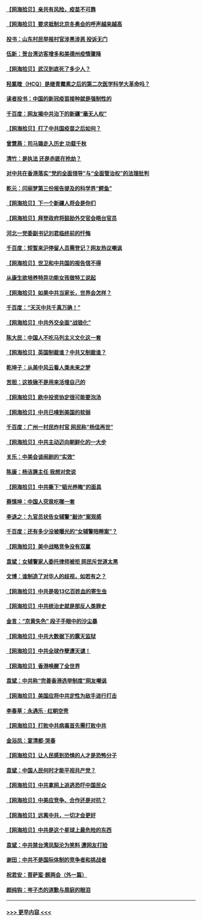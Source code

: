 #### [【网海拾贝】亲共有风险，疫苗不可靠](../pages/nsc993/n12872224.md?t=04120202) 
#### [【网海拾贝】要求抵制北京冬奥会的呼声越来越高](../pages/nsc993/n12868962.md?t=04120202) 
#### [投书：山东村民举报村官涉黑涉恶 投诉无门](../pages/nsc993/n12869726.md?t=04120202) 
#### [伍新：贺台湾访客增多和美德州疫情骤降](../pages/nsc993/n12865651.md?t=04120202) 
#### [【网海拾贝】武汉到底死了多少人？](../pages/nsc993/n12863707.md?t=04120202) 
#### [羟氯喹（HCQ）是继青霉素之后的第二次医学科学大革命吗？](../pages/nsc993/n12638564.md?t=04120202) 
#### [读者投书：中国的新冠疫苗接种就是强制性的](../pages/nsc993/n12859932.md?t=04120202) 
#### [千百度：网友揭中共治下的新疆“毫无人权”](../pages/nsc993/n12858385.md?t=04120202) 
#### [【网海拾贝】打了中共国疫苗之后如何？](../pages/nsc993/n12857866.md?t=04120202) 
#### [曾慧燕：司马璐走入历史 功载千秋](../pages/nsc993/n12856996.md?t=04120202) 
#### [清竹：是执法 还是赤匪在抢劫？](../pages/nsc993/n12856952.md?t=04120202) 
#### [对中共在香港落实“党的全面领导”与“全面管治权”的法理批判](../pages/nsc993/n12856929.md?t=04120202) 
#### [乾元：闫丽梦第三份报告提及的科学界“鳄鱼”](../pages/nsc993/n12855985.md?t=04120202) 
#### [【网海拾贝】下一个新疆人将会是你们](../pages/nsc993/n12855864.md?t=04120202) 
#### [【网海拾贝】拜登政府将鼓励外交官会晤台官员](../pages/nsc993/n12853615.md?t=04120202) 
#### [河北一党委副书记刘君临终前的忏悔](../pages/nsc993/n12849420.md?t=04120202) 
#### [千百度：短暂来沪停留人员需登记？网友热议嘲讽](../pages/nsc993/n12853497.md?t=04120202) 
#### [【网海拾贝】世卫和中共国的报告信不得](../pages/nsc993/n12850902.md?t=04120202) 
#### [从康生欲培养特异功能女孩做特工说起](../pages/nsc993/n12849289.md?t=04120202) 
#### [【网海拾贝】如果中共当家长，世界会怎样？](../pages/nsc993/n12848436.md?t=04120202) 
#### [千百度：“天灭中共千真万确！”](../pages/nsc993/n12845659.md?t=04120202) 
#### [【网海拾贝】中共外交全面“战狼化”](../pages/nsc993/n12845607.md?t=04120202) 
#### [陈大民：中国人不吃马列主义文化这一套](../pages/nsc993/n12842496.md?t=04120202) 
#### [【网海拾贝】英国制裁谁？中共又制裁谁？](../pages/nsc993/n12840909.md?t=04120202) 
#### [乾坤子：从美中风云看人类未来之梦](../pages/nsc993/n12840590.md?t=04120202) 
#### [苦胆：这铁锹不是用来活埋自己的](../pages/nsc993/n12839512.md?t=04120202) 
#### [【网海拾贝】欧中投资协定很可能要泡汤](../pages/nsc993/n12835122.md?t=04120202) 
#### [【网海拾贝】中共已嗅到美国的软弱](../pages/nsc993/n12832411.md?t=04120202) 
#### [千百度：广州一村民炸村官 网民称“杨佳再世”](../pages/nsc993/n12832380.md?t=04120202) 
#### [【网海拾贝】中共主动迈向朝鲜化的一大步](../pages/nsc993/n12829887.md?t=04120202) 
#### [关乐：中美会谈闹剧的“实效”](../pages/nsc993/n12826698.md?t=04120202) 
#### [陈康：杨洁篪主任  我想对您说](../pages/nsc993/n12826609.md?t=04120202) 
#### [【网海拾贝】中共撕下“韬光养晦”的面具](../pages/nsc993/n12826459.md?t=04120202) 
#### [蔡慎坤：中国人究竟吃哪一套](../pages/nsc993/n12826010.md?t=04120202) 
#### [李退之：九官员状告女辅警“敲诈”案观感](../pages/nsc993/n12823984.md?t=04120202) 
#### [千百度：还有多少没被曝光的“女辅警陪睡案”？](../pages/nsc993/n12822136.md?t=04120202) 
#### [【网海拾贝】美中战略竞争没有双赢](../pages/nsc993/n12822105.md?t=04120202) 
#### [袁斌：女辅警家人委托律师被拒 网民斥世道太黑](../pages/nsc993/n12822004.md?t=04120202) 
#### [文博：谁制造了对华人的歧视，如若有之？](../pages/nsc993/n12821635.md?t=04120202) 
#### [【网海拾贝】中共是吸13亿百姓血的寄生虫](../pages/nsc993/n12819191.md?t=04120202) 
#### [【网海拾贝】中共统治史就是部反人类罪史](../pages/nsc993/n12816738.md?t=04120202) 
#### [金言：“京黄失色” 段子手眼中的沙尘暴](../pages/nsc993/n12815700.md?t=04120202) 
#### [【网海拾贝】中共大数据下的露天监狱](../pages/nsc993/n12811075.md?t=04120202) 
#### [【网海拾贝】中共全球作孽遭天谴！](../pages/nsc993/n12810258.md?t=04120202) 
#### [【网海拾贝】香港唤醒了全世界](../pages/nsc993/n12809100.md?t=04120202) 
#### [袁斌：中共称“完善香港选举制度”网友嘲讽](../pages/nsc993/n12808994.md?t=04120202) 
#### [【网海拾贝】美国应将中共定性为敌手进行打击](../pages/nsc993/n12806870.md?t=04120202) 
#### [李春草：永遇乐 · 红朝空壳](../pages/nsc993/n12805365.md?t=04120202) 
#### [【网海拾贝】打败中共病毒首先需打败中共](../pages/nsc993/n12803930.md?t=04120202) 
#### [金浴凤：宴清都‧哭春](../pages/nsc993/n12801601.md?t=04120202) 
#### [【网海拾贝】让人民感到恐惧的人才是恐怖分子](../pages/nsc993/n12799347.md?t=04120202) 
#### [袁斌：中国人民何时才能平视共产党？](../pages/nsc993/n12799306.md?t=04120202) 
#### [【网海拾贝】中共拿网上追逃恐吓中国民众](../pages/nsc993/n12796905.md?t=04120202) 
#### [【网海拾贝】中美应竞争、合作还是对抗？](../pages/nsc993/n12794675.md?t=04120202) 
#### [【网海拾贝】远离中共，一切才会更好](../pages/nsc993/n12793572.md?t=04120202) 
#### [【网海拾贝】中共是这个星球上最危险的东西](../pages/nsc993/n12791400.md?t=04120202) 
#### [袁斌：中共禁台湾凤梨沦为笑料 遭网友打脸](../pages/nsc993/n12791335.md?t=04120202) 
#### [谢田：中共不是国际体制的竞争者和挑战者](../pages/nsc993/n12791212.md?t=04120202) 
#### [祝君安：菩萨蛮·题两会（外一篇）](../pages/nsc993/n12786801.md?t=04120202) 
#### [颜纯钩：岑子杰的道歉与周庭的眼泪](../pages/nsc993/n12786775.md?t=04120202) 

----
#### [ >>> 更早内容 <<< ](../indexes/nsc993-earlier.md)
